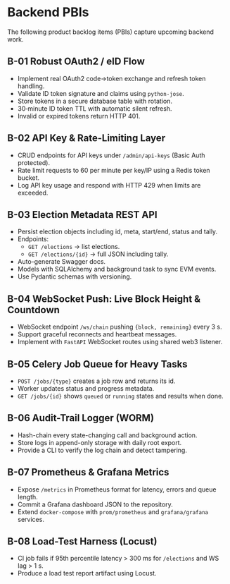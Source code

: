 # Backend PBIs

The following product backlog items (PBIs) capture upcoming backend work.

## B-01 Robust OAuth2 / eID Flow
- Implement real OAuth2 code→token exchange and refresh token handling.
- Validate ID token signature and claims using `python-jose`.
- Store tokens in a secure database table with rotation.
- 30‑minute ID token TTL with automatic silent refresh.
- Invalid or expired tokens return HTTP 401.

## B-02 API Key & Rate-Limiting Layer
- CRUD endpoints for API keys under `/admin/api-keys` (Basic Auth protected).
- Rate limit requests to 60 per minute per key/IP using a Redis token bucket.
- Log API key usage and respond with HTTP 429 when limits are exceeded.

## B-03 Election Metadata REST API
- Persist election objects including id, meta, start/end, status and tally.
- Endpoints:
  - `GET /elections` → list elections.
  - `GET /elections/{id}` → full JSON including tally.
- Auto-generate Swagger docs.
- Models with SQLAlchemy and background task to sync EVM events.
- Use Pydantic schemas with versioning.

## B-04 WebSocket Push: Live Block Height & Countdown
- WebSocket endpoint `/ws/chain` pushing `{block, remaining}` every 3 s.
- Support graceful reconnects and heartbeat messages.
- Implement with `FastAPI` WebSocket routes using shared web3 listener.

## B-05 Celery Job Queue for Heavy Tasks
- `POST /jobs/{type}` creates a job row and returns its id.
- Worker updates status and progress metadata.
- `GET /jobs/{id}` shows `queued` or `running` states and results when done.

## B-06 Audit-Trail Logger (WORM)
- Hash-chain every state-changing call and background action.
- Store logs in append-only storage with daily root export.
- Provide a CLI to verify the log chain and detect tampering.

## B-07 Prometheus & Grafana Metrics
- Expose `/metrics` in Prometheus format for latency, errors and queue length.
- Commit a Grafana dashboard JSON to the repository.
- Extend `docker-compose` with `prom/prometheus` and `grafana/grafana` services.

## B-08 Load-Test Harness (Locust)
- CI job fails if 95th percentile latency > 300 ms for `/elections` and WS lag > 1 s.
- Produce a load test report artifact using Locust.

